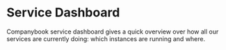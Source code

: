 # Service Dashboard
Companybook service dashboard gives a quick overview over how all our
services are currently doing: which instances are running and where.
